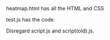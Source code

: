 heatmap.html has all the HTML and CSS

test.js has the code. 

Disregard script.js and script(old).js. 
